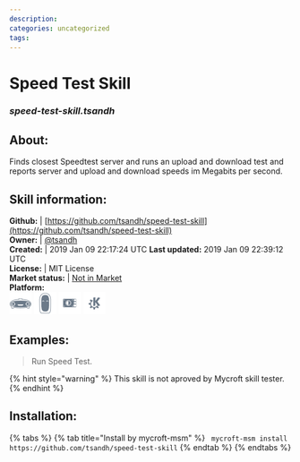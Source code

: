 ```yaml
--- 
description: 
categories: uncategorized   
tags:   
---
```


# Speed Test Skill  
### _speed-test-skill.tsandh_  
## About:  
Finds closest Speedtest server and runs an upload and download test and reports
server and upload and download speeds im Megabits per second.

## Skill information:  
**Github:** | [https://github.com/tsandh/speed-test-skill](https://github.com/tsandh/speed-test-skill)  
**Owner:** | [@tsandh](https://github.com/tsandh)  
**Created:** | 2019 Jan 09 22:17:24 UTC  **Last updated:** 2019 Jan 09 22:39:12 UTC  
**License:** | MIT License  
**Market status:** | [Not in Market](https://market.mycroft.ai/skill/)  
**Platform:**  
 ![](../.gitbook/assets/mark-1-icon.png)  ![](../.gitbook/assets/mark-2-icon.png)  ![](../.gitbook/assets/picroft-icon.png)  ![](../.gitbook/assets/kde.png)   
## Examples:  
> Run Speed Test.  
  
{% hint style="warning" %}
This skill is not aproved by Mycroft skill tester.
{% endhint %}
    
## Installation:  
{% tabs %}
{% tab title="Install by mycroft-msm" %}
``` mycroft-msm install https://github.com/tsandh/speed-test-skill```
{% endtab %}
  {% endtabs %}
  